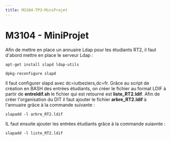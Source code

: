 ```yaml
---
title: M3104-TP3-MiniProjet
---
```

# M3104 - MiniProjet
Afin de mettre en place un annuaire Ldap pour les étudiants RT2, il faut d'abord mettre en place le serveur Ldap :
```bash=1
apt-get install slapd ldap-utils

dpkg-reconfigure slapd
```
Il faut configurer slapd avec dc=iutbeziers,dc=fr.
Grâce au script de création en BASH des entrées étudiants, on créer le fichier au format LDIF à partir de **entreldif.sh** le fichier qui est retourné est **liste_RT2.ldif**.
Afin de créer l'organisation du DIT il faut ajouter le fichier **arbre_RT2.ldif** à l'annuaire grâce à la commande suivante : 
```bash=1 
slapadd -l arbre_RT2.ldif 
```
IL faut ensuite ajouter les entrées étudiants grâce à la commande suiavnte : 
```bash=1
slapadd -l liste_RT2.ldif 
```


